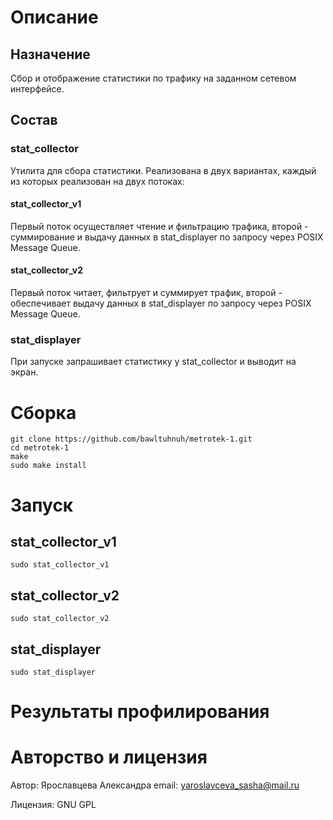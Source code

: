 # Описание

## Назначение

Сбор и отображение статистики по трафику на заданном сетевом интерфейсе.

## Состав

### stat_collector 

Утилита для сбора статистики. Реализована в двух вариантах, каждый из которых реализован на двух потоках:

#### stat_collector_v1

Первый поток осуществляет чтение и фильтрацию трафика, второй - суммирование и выдачу данных в stat_displayer по запросу через POSIX Message Queue. 

#### stat_collector_v2

Первый поток читает, фильтрует и суммирует трафик, второй - обеспечивает выдачу данных в stat_displayer по запросу через POSIX Message Queue.

### stat_displayer

При запуске запрашивает статистику у stat_collector и выводит на экран.

# Сборка
    
    git clone https://github.com/bawltuhnuh/metrotek-1.git 
    cd metrotek-1
    make
    sudo make install

# Запуск

## stat_collector_v1

    sudo stat_collector_v1

## stat_collector_v2
    
    sudo stat_collector_v2

## stat_displayer
    
    sudo stat_displayer

# Результаты профилирования

# Авторство и лицензия

Автор: Ярославцева Александра
email: yaroslavceva_sasha@mail.ru  

Лицензия: GNU GPL
